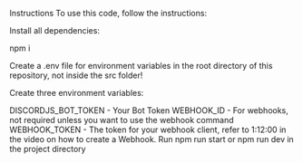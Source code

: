 Instructions
To use this code, follow the instructions:

Install all dependencies:

npm i

Create a .env file for environment variables in the root directory of this repository, not inside the src folder!

Create three environment variables:

DISCORDJS_BOT_TOKEN - Your Bot Token
WEBHOOK_ID - For webhooks, not required unless you want to use the webhook command
WEBHOOK_TOKEN - The token for your webhook client, refer to 1:12:00 in the video on how to create a Webhook.
Run npm run start or npm run dev in the project directory
